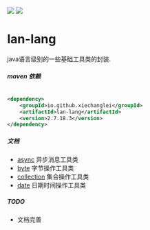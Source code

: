 ![](https://img.shields.io/badge/license-Apache2.0-blue) ![](https://img.shields.io/badge/version-2.7.18.3-green)

# lan-lang

java语言级别的一些基础工具类的封装.

##### maven 依赖

```xml

<dependency>
    <groupId>io.github.xiechanglei</groupId>
    <artifactId>lan-lang</artifactId>
    <version>2.7.18.3</version>
</dependency>
```

##### 文档

- [async](./docs/async.md) 异步消息工具类
- [byte](./docs/byte.md) 字节操作工具类
- [collection](./docs/collections.md) 集合操作工具类
- [date](./docs/date.md) 日期时间操作工具类

##### TODO

- 文档完善